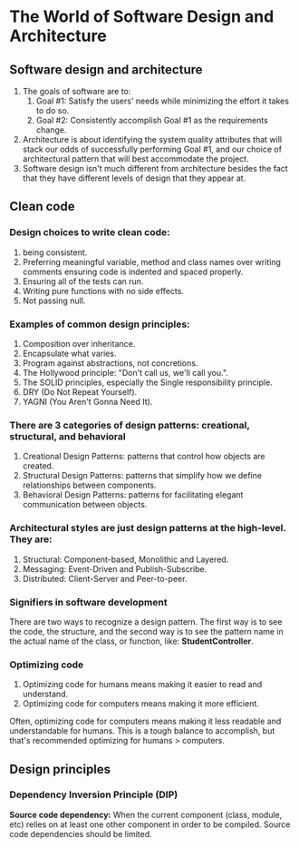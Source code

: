 # The World of Software Design and Architecture

## Software design and architecture
1. The goals of software are to:
	1. Goal #1: Satisfy the users' needs while minimizing the effort it takes to do so.
	2. Goal #2: Consistently accomplish Goal #1 as the requirements change.
2. Architecture is about identifying the system quality attributes that will stack our odds of successfully performing Goal #1, and our choice of architectural pattern that will best accommodate the project.
3. Software design isn't much different from architecture besides the fact that they have different levels of design that they appear at.

##  Clean code
###  Design choices to write **clean code**:
1. being consistent.
2. Preferring meaningful variable, method and class names over writing comments
ensuring code is indented and spaced properly.
3. Ensuring all of the tests can run.
4. Writing pure functions with no side effects.
5. Not passing null.

### Examples of common design principles:
1. Composition over inheritance.
2. Encapsulate what varies.
3. Program against abstractions, not concretions.
4. The Hollywood principle: "Don't call us, we'll call you.".
5. The SOLID principles, especially the Single responsibility principle.
6. DRY (Do Not Repeat Yourself).
7. YAGNI (You Aren't Gonna Need It).

### There are 3 categories of design patterns: creational, structural, and behavioral
1. Creational Design Patterns: patterns that control how objects are created.
2. Structural Design Patterns: patterns that simplify how we define relationships between components.
3. Behavioral Design Patterns: patterns for facilitating elegant communication between objects.

### Architectural styles are just design patterns at the high-level. They are:
1. Structural: Component-based, Monolithic and Layered.
2. Messaging: Event-Driven and Publish-Subscribe.
3. Distributed: Client-Server and Peer-to-peer.

### Signifiers in software development
There are two ways to recognize a design pattern. The first way is to see the code, the structure, and the second way is to see the pattern name in the actual name of the class, or function, like: **StudentController**.

### Optimizing code
1. Optimizing code for humans means making it easier to read and understand.
2. Optimizing code for computers means making it more efficient.

Often, optimizing code for computers means making it less readable and understandable for humans. This is a tough balance to accomplish, but that's recommended optimizing for humans > computers.

## Design principles
### Dependency Inversion Principle (DIP)
**Source code dependency:** When the current component (class, module, etc) relies on at least one other component in order to be compiled. Source code dependencies should be limited.